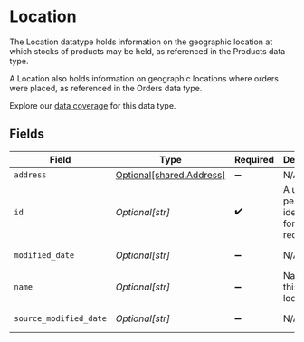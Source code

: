 # Location

The Location datatype holds information on the geographic location at which stocks of products may be held, as referenced in the Products data type.

A Location also holds information on geographic locations where orders were placed, as referenced in the Orders data type.

Explore our [data coverage](https://knowledge.codat.io/supported-features/commerce?view=tab-by-data-type&dataType=commerce-locations) for this data type.


## Fields

| Field                                                          | Type                                                           | Required                                                       | Description                                                    | Example                                                        |
| -------------------------------------------------------------- | -------------------------------------------------------------- | -------------------------------------------------------------- | -------------------------------------------------------------- | -------------------------------------------------------------- |
| `address`                                                      | [Optional[shared.Address]](undefined/models/shared/address.md) | :heavy_minus_sign:                                             | N/A                                                            |                                                                |
| `id`                                                           | *Optional[str]*                                                | :heavy_check_mark:                                             | A unique, persistent identifier for this record                | 13d946f0-c5d5-42bc-b092-97ece17923ab                           |
| `modified_date`                                                | *Optional[str]*                                                | :heavy_minus_sign:                                             | N/A                                                            | 2022-10-23T00:00:00.000Z                                       |
| `name`                                                         | *Optional[str]*                                                | :heavy_minus_sign:                                             | Name of this location                                          |                                                                |
| `source_modified_date`                                         | *Optional[str]*                                                | :heavy_minus_sign:                                             | N/A                                                            | 2022-10-23T00:00:00.000Z                                       |
